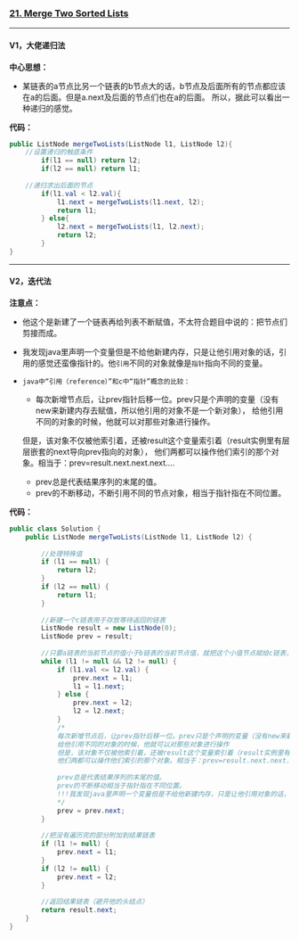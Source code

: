 ### [21. Merge Two Sorted Lists](https://leetcode.com/problems/merge-two-sorted-lists/)

---

#### V1，大佬递归法

**中心思想：**
- 某链表的a节点比另一个链表的b节点大的话，b节点及后面所有的节点都应该在a的后面。但是a.next及后面的节点们也在a的后面。
所以，据此可以看出一种递归的感觉。

**代码：**
```java
public ListNode mergeTwoLists(ListNode l1, ListNode l2){
    //设置递归的触底条件
		if(l1 == null) return l2;
		if(l2 == null) return l1;
    
    //递归求出后面的节点
		if(l1.val < l2.val){
			l1.next = mergeTwoLists(l1.next, l2);
			return l1;
		} else{
			l2.next = mergeTwoLists(l1, l2.next);
			return l2;
		}
}
```
---

#### V2，迭代法

**注意点：**
- 他这个是新建了一个链表再给列表不断赋值，不太符合题目中说的：把节点们剪接而成。
- 我发现java里声明一个变量但是不给他新建内存，只是让他引用对象的话，引用的感觉还蛮像指针的。他`引用`不同的对象就像是`指针`指向不同的变量。
- `java中“引用（reference）”和c中“指针”概念的比较：`
  - 每次新增节点后，让prev指针后移一位。prev只是个声明的变量（没有new来新建内存去赋值，所以他引用的对象不是一个新对象），
  给他引用不同的对象的时候，他就可以对那些对象进行操作。<br/>
  
  但是，该对象不仅被他索引着，还被result这个变量索引着（result实例里有层层嵌套的next导向prev指向的对象），
  他们两都可以操作他们索引的那个对象。相当于：prev=result.next.next.next....  
            
  - prev总是代表结果序列的末尾的值。
  - prev的不断移动，不断引用不同的节点对象，相当于指针指在不同位置。

**代码：**
```java
public class Solution {
    public ListNode mergeTwoLists(ListNode l1, ListNode l2) {
    
        //处理特殊值
        if (l1 == null) {
            return l2;
        }
        if (l2 == null) {
            return l1;
        }
        
        //新建一个c链表用于存放等待返回的链表
        ListNode result = new ListNode(0);
        ListNode prev = result;
        
        //只要a链表的当前节点的值小于b链表的当前节点值，就把这个小值节点赋给c链表，作为他的新增的一个节点
        while (l1 != null && l2 != null) {
            if (l1.val <= l2.val) {
                prev.next = l1;
                l1 = l1.next;
            } else {
                prev.next = l2;
                l2 = l2.next;
            }
            /*
            每次新增节点后，让prev指针后移一位。prev只是个声明的变量（没有new来新建内存去赋值，所以他引用的对象不是一个新对象），
            给他引用不同的对象的时候，他就可以对那些对象进行操作
            但是，该对象不仅被他索引着，还被result这个变量索引着（result实例里有层层嵌套的next导向prev指向的对象），
            他们两都可以操作他们索引的那个对象。相当于：prev=result.next.next.next....  
            
            prev总是代表结果序列的末尾的值。
            prev的不断移动相当于指针指在不同位置。
            !!!我发现java里声明一个变量但是不给他新建内存，只是让他引用对象的话，引用的感觉还蛮像指针的）
            */
            prev = prev.next;
        }
        
        //把没有遍历完的部分附加到结果链表
        if (l1 != null) {
            prev.next = l1;
        }
        if (l2 != null) {
            prev.next = l2;
        }
        
        //返回结果链表（避开他的头结点）
        return result.next;
    }
}
```
